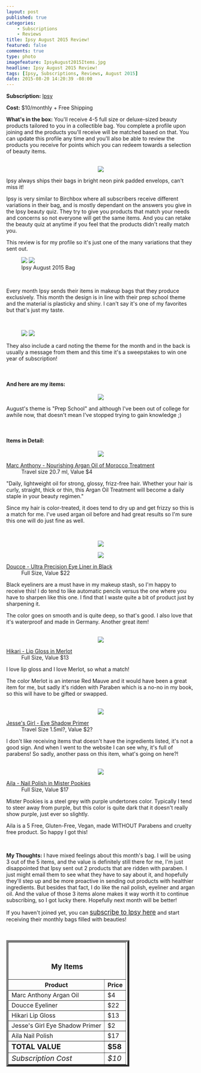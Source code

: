 ```yaml
---
layout: post
published: true
categories: 
    - Subscriptions
    - Reviews
title: Ipsy August 2015 Review!
featured: false
comments: true
type: photo
imagefeature: IpsyAugust2015Items.jpg
headline: Ipsy August 2015 Review!
tags: [Ipsy, Subscriptions, Reviews, August 2015]
date: 2015-08-20 14:20:39 -08:00
---
```


<p></p>
<p><b>Subscription:</b> <a href="https://www.ipsy.com/new?refer=uns8d" target="_blank">Ipsy</a></p>
<p><b>Cost:</b> $10/monthly + Free Shipping</p>
<p><b>What's in the box:</b> You'll receive 4-5 full size or deluxe-sized beauty products tailored to you in a collectible bag. You complete a profile upon joining and the products you'll receive will be matched based on that. You can update this profile any time and you'll also be able to review the products you receive for points which you can redeem towards a selection of beauty items.</p>
<br>

<center><img src='/images/IpsyAugust2015Package.jpg'></center>
<p>Ipsy always ships their bags in bright neon pink padded envelops, can't miss it!</p>

<p>Ipsy is very similar to Birchbox where all subscribers receive different variations in their bag, and is mostly dependant on the answers you give in the Ipsy beauty quiz. They try to give you products that match your needs and concerns so not everyone will get the same items. And you can retake the beauty quiz at anytime if you feel that the products didn't really match you.</p>

<p>This review is for my profile so it's just one of the many variations that they sent out.</p>

<figure class="half">
      <img src='/images/IpsyAugust2015Bag.jpg'>
      <img src='/images/IpsyAugust2015Bag2.jpg'>
      <figcaption>Ipsy August 2015 Bag</figcaption>
</figure>
<br>

<p>Every month Ipsy sends their items in makeup bags that they produce exclusively. This month the design is in line with their prep school theme and the material is plasticky and shiny. I can't say it's one of my favorites but that's just my taste.</p>
<br>

<figure class="half">
      <img src='/images/IpsyAugust2015Info.jpg'>
      <img src='/images/IpsyAugust2015Info2.jpg'>
</figure>
<p>They also include a card noting the theme for the month and in the back is usually a message from them and this time it's a sweepstakes to win one year of subscription!</p>
<br>

<H4>And here are my items:</H4>
<center><img src='/images/IpsyAugust2015Items.jpg'></center>
<p>August's theme is "Prep School" and although I've been out of college for awhile now, that doesn't mean I've stopped trying to gain knowledge ;)</p>
<br>

<H4>Items in Detail:</H4>

<p><center><img src='/images/IpsyAugust2015Hair.jpg'></center></p>
<DL>
<DT><a href="http://www.marcanthony.com/products/oil-of-morocco-argan/moroccan-argan-oil-treatment" target="_blank">Marc Anthony - Nourishing Argan Oil of Morocco Treatment</a></DT>
<DD>Travel size 20.7 ml, Value $4</DD>
</DL>

<p>"Daily, lightweight oil for strong, glossy, frizz-free hair. Whether your hair is curly, straight, thick or thin, this Argan Oil Treatment will become a daily staple in your beauty regimen."</p>
<p>Since my hair is color-treated, it does tend to dry up and get frizzy so this is a match for me. I've used argan oil before and had great results so I'm sure this one will do just fine as well.</p>
<br>

<p><center><img src='/images/IpsyAugust2015Eyeliner.jpg'></center></p>
<p><center><img src='/images/IpsyAugust2015Eyeliner2.jpg'></center></p>
<DL>
<DT><a href="http://www.doucce.com/shop/ultra-precision-eye-liner/" target="_blank">Doucce - Ultra Precision Eye Liner in Black</a></DT>
<DD>Full Size, Value $22</DD>
</DL>

<p>Black eyeliners are a must have in my makeup stash, so I'm happy to receive this! I do tend to like automatic pencils versus the one where you have to sharpen like this one. I find that I waste quite a bit of product just by sharpening it.</p>
<p>The color goes on smooth and is quite deep, so that's good. I also love that it's waterproof and made in Germany. Another great item!</p>
<br>

<center><img src='/images/IpsyAugust2015Lip.jpg'></center>
<DL>
<DT><a href="http://www.hikaricosmetics.com/shop/lip-gloss/" target="_blank">Hikari - Lip Gloss in Merlot</a></DT>
<DD>Full Size, Value $13</DD>
</DL>

<p>I love lip gloss and I love Merlot, so what a match!</p>
<p>The color Merlot is an intense Red Mauve and it would have been a great item for me, but sadly it's ridden with Paraben which is a no-no in my book, so this will have to be gifted or swapped.</p>
<br>

<center><img src='/images/IpsyAugust2015EyePrimer.jpg'></center>
<DL>
<DT><a href="https://www.jessesgirlcosmetics.com/product/eye-shadow-primer/eye-shadow-primer-257" target="_blank">Jesse's Girl - Eye Shadow Primer</a></DT>
<DD>Travel Size 1.5ml?, Value $2?</DD>
</DL>

<p>I don't like receiving items that doesn't have the ingredients listed, it's not a good sign. And when I went to the website I can see why, it's full of parabens! So sadly, another pass on this item, what's going on here?!</p>
<br>

<center><img src='/images/IpsyAugust2015NailPolish.jpg'></center>
<DL>
<DT><a href="http://loveaila.com/collections/nail-colors/products/mister-pookies?variant=1095159127" target="_blank">Aila - Nail Polish in Mister Pookies</a></DT>
<DD>Full Size, Value $17</DD>
</DL>

<p>Mister Pookies is a steel grey with purple undertones color. Typically I tend to steer away from purple, but this color is quite dark that it doesn't really show purple, just ever so slightly.</p>
<p>Aila is a 5 Free, Gluten-Free, Vegan, made WITHOUT Parabens and cruelty free product. So happy I got this!</p>
<br>

<p><i class="icon-exclamation-sign"></i><b> My Thoughts:</b> I have mixed feelings about this month's bag. I will be using 3 out of the 5 items, and the value is definitely still there for me, I'm just disappointed that Ipsy sent out 2 products that are ridden with paraben. I just might email them to see what they have to say about it, and hopefully they'll step up and be more proactive in sending out products with healthier ingredients. But besides that fact, I do like the nail polish, eyeliner and argan oil. And the value of those 3 items alone makes it way worth it to continue subscribing, so I got lucky there. Hopefully next month will be better!</p>

<p>If you haven't joined yet, you can <a href="https://www.ipsy.com/new?refer=uns8d" target="_blank"><big>subscribe to Ipsy here</big></a> and start receiving their monthly bags filled with beauties!</p>
<br>

<TABLE  BORDER="5" style="width:65%">
   <TR>
      <TH COLSPAN="2">
         <H3><BR><center>My Items</center></H3>
      </TH>
   </TR>
      <TH>Product</TH>
      <TH>Price</TH>
  <TR>
      <TD>Marc Anthony Argan Oil</TD>
      <TD>$4</TD>
   </TR>
   <TR>
      <TD>Doucce Eyeliner</TD>
      <TD>$22</TD>
   </TR>
    <TR>
      <TD>Hikari Lip Gloss</TD>
      <TD>$13</TD>
   </TR>
    <TR>
      <TD>Jesse's Girl Eye Shadow Primer</TD>
      <TD>$2</TD>
   </TR>
    <TR>
      <TD>Aila Nail Polish</TD>
      <TD>$17</TD>
   </TR>
   <TR>
      <TD><b><big>TOTAL VALUE</big></b></TD>
      <TD><b><big>$58</big></b></TD>
   </TR>
   <TR>
      <TD><i><big>Subscription Cost</big></i></TD>
      <TD><i><big>$10</big></i></TD>
   </TR>
</TABLE>
